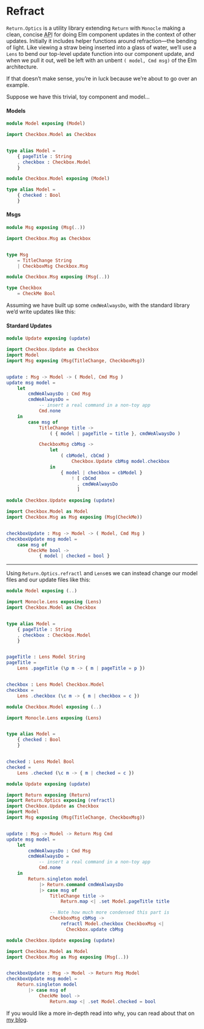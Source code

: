 # Refract

`Return.Optics` is a utility library extending `Return` with `Monocle` making a clean, concise <abbr title="application programming interface">API</abbr> for doing Elm component updates in the context of other updates. Initially it includes helper functions around refraction—the bending of light. Like viewing a straw being inserted into a glass of water, we’ll use a `Lens` to bend our top-level update function into our component update, and when we pull it out, well be left with an unbent `( model, Cmd msg)` of the Elm architecture.

If that doesn’t make sense, you’re in luck because we’re about to go over an example.

Suppose we have this trivial, toy component and model…


#### Models

```elm
module Model exposing (Model)

import Checkbox.Model as Checkbox


type alias Model =
    { pageTitle : String
    , checkbox : Checkbox.Model
    }
```

```elm
module Checkbox.Model exposing (Model)

type alias Model =
    { checked : Bool
    }
```


#### Msgs

```elm
module Msg exposing (Msg(..))

import Checkbox.Msg as Checkbox


type Msg
    = TitleChange String
    | CheckboxMsg Checkbox.Msg
```

```elm
module Checkbox.Msg exposing (Msg(..))

type Checkbox
    = CheckMe Bool
```


Assuming we have built up some `cmdWeAlwaysDo`, with the standard library we’d write updates like this:


#### Stardard Updates

```elm
module Update exposing (update)

import Checkbox.Update as Checkbox
import Model
import Msg exposing (Msg(TitleChange, CheckboxMsg))


update : Msg -> Model -> ( Model, Cmd Msg )
update msg model =
    let
        cmdWeAlwaysDo : Cmd Msg
        cmdWeAlwaysDo =
            -- insert a real command in a non-toy app
            Cmd.none
    in
        case msg of
            TitleChange title ->
                ( { model | pageTitle = title }, cmdWeAlwaysDo )

            CheckboxMsg cbMsg ->
                let
                    ( cbModel, cbCmd )
                        Checkbox.Update cbMsg model.checkbox
                in
                    { model | checkbox = cbModel }
                        ! [ cbCmd
                          , cmdWeAlwaysDo
                          ]
```

```elm
module Checkbox.Update exposing (update)

import Checkbox.Model as Model
import Checkbox.Msg as Msg exposing (Msg(CheckMe))


checkboxUpdate : Msg -> Model -> ( Model, Cmd Msg )
checkboxUpdate msg model =
    case msg of
        CheckMe bool ->
            { model | checked = bool }
```


- - -


Using `Return.Optics.refractl` and `Lens`es we can instead change our model files and our update files like this:

```elm
module Model exposing (..)

import Monocle.Lens exposing (Lens)
import Checkbox.Model as Checkbox


type alias Model =
    { pageTitle : String
    , checkbox : Checkbox.Model
    }


pageTitle : Lens Model String
pageTitle =
    Lens .pageTitle (\p m -> { m | pageTitle = p })


checkbox : Lens Model Checkbox.Model
checkbox =
    Lens .checkbox (\c m -> { m | checkbox = c })
```

```elm
module Checkbox.Model exposing (..)

import Monocle.Lens exposing (Lens)


type alias Model =
    { checked : Bool
    }


checked : Lens Model Bool
checked =
    Lens .checked (\c m -> { m | checked = c })
```

```elm
module Update exposing (update)

import Return exposing (Return)
import Return.Optics exposing (refractl)
import Checkbox.Update as Checkbox
import Model
import Msg exposing (Msg(TitleChange, CheckboxMsg))


update : Msg -> Model -> Return Msg Cmd
update msg model =
    let
        cmdWeAlwaysDo : Cmd Msg
        cmdWeAlwaysDo =
            -- insert a real command in a non-toy app
            Cmd.none
    in
        Return.singleton model
            |> Return.command cmdWeAlwaysDo
            |> case msg of
                TitleChange title ->
                    Return.map <| .set Model.pageTitle title

                -- Note how much more condensed this part is
                CheckboxMsg cbMsg ->
                    refractl Model.checkbox CheckboxMsg <|
                      Checkbox.update cbMsg
```

```elm
module Checkbox.Update exposing (update)

import Checkbox.Model as Model
import Checkbox.Msg as Msg exposing (Msg(..))


checkboxUpdate : Msg -> Model -> Return Msg Model
checkboxUpdate msg model =
    Return.singleton model
        |> case msg of
            CheckMe bool ->
                Return.map <| .set Model.checked = bool
```


If you would like a more in-depth read into why, you can read about that on [my blog](https://toast.al/posts/2016-10-20-optical-swordplay-with-components.html).
